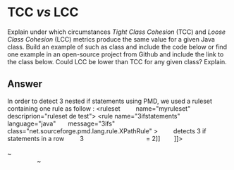 # TCC *vs* LCC

Explain under which circumstances *Tight Class Cohesion* (TCC) and *Loose Class Cohesion* (LCC) metrics produce the same value for a given Java class. Build an example of such as class and include the code below or find one example in an open-source project from Github and include the link to the class below. Could LCC be lower than TCC for any given class? Explain.

## Answer

In order to detect 3 nested if statements using PMD, we used a ruleset containing one rule as follow : <ruleset
        name="myruleset"
        descriprion="ruleset de test">
<rule name="3ifstatements"
      language="java"
      message="3ifs"
      class="net.sourceforge.pmd.lang.rule.XPathRule" >
    <description>
    detects 3 if statements in a row
    </description>
    <priority>3</priority>
    <properties>
        <property name="xpath">
                <value>
       <![CDATA[
                //IfStatement[descendant::IfStatement[count(descendant::IfStatement) >= 2]]
       ]]>
            </value>
        </property>
    </properties>
        </rule>
</ruleset>
~                                                                                                                                             
~                      
